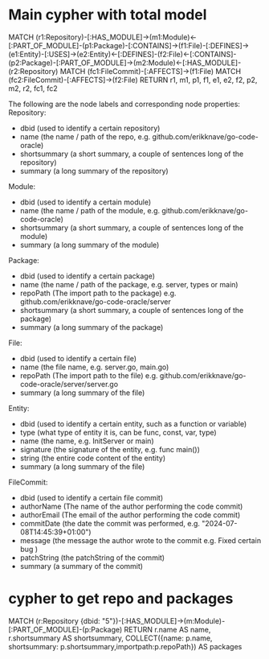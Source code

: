 # Main cypher with total model
MATCH (r1:Repository)-[:HAS_MODULE]->(m1:Module)<-[:PART_OF_MODULE]-(p1:Package)-[:CONTAINS]->(f1:File)-[:DEFINES]->(e1:Entity)-[:USES]->(e2:Entity)<-[:DEFINES]-(f2:File)<-[:CONTAINS]-(p2:Package)-[:PART_OF_MODULE]->(m2:Module)<-[:HAS_MODULE]-(r2:Repository)
MATCH (fc1:FileCommit)-[:AFFECTS]->(f1:File)
MATCH (fc2:FileCommit)-[:AFFECTS]->(f2:File)
RETURN r1, m1, p1, f1, e1, e2, f2, p2, m2, r2, fc1, fc2

The following are the node labels and corresponding node properties:
Repository:
 - dbid  (used to identify a certain repository)
 - name (the name / path of the repo, e.g. github.com/erikknave/go-code-oracle)
 - shortsummary (a short summary, a couple of sentences long of the repository)
 - summary (a long summary of the repository)

Module:
 - dbid  (used to identify a certain module)
 - name (the name / path of the module, e.g. github.com/erikknave/go-code-oracle)
 - shortsummary (a short summary, a couple of sentences long of the module)
 - summary (a long summary of the module)

Package:
 - dbid  (used to identify a certain package)
 - name (the name / path of the package, e.g. server, types or main)
 - repoPath (The import path to the package) e.g. github.com/erikknave/go-code-oracle/server
 - shortsummary (a short summary, a couple of sentences long of the package)
 - summary (a long summary of the package)

File:
 - dbid  (used to identify a certain file)
 - name (the file name, e.g. server.go, main.go)
 - repoPath (The import path to the file) e.g. github.com/erikknave/go-code-oracle/server/server.go
 - summary (a long summary of the file)

 Entity:
 - dbid  (used to identify a certain entity, such as a function or variable)
 - type (what type of entity it is, can be func, const, var, type)
 - name (the name, e.g. InitServer or main)
 - signature (the signature of the entity, e.g. func main())
 - string (the entire code content of the entity)
 - summary (a long summary of the file)

  FileCommit:
 - dbid  (used to identify a certain file commit)
 - authorName (The name of the author performing the code commit)
 - authorEmail (The email of the author performing the code commit)
 - commitDate (the date the commit was performed, e.g. "2024-07-08T14:45:39+01:00")
 - message (the message the author wrote to the commit e.g. Fixed certain bug )
 - patchString (the patchString of the commit)
 - summary (a summary of the commit)

 # cypher to get repo and packages
 MATCH (r:Repository {dbid: "5"})-[:HAS_MODULE]->(m:Module)-[:PART_OF_MODULE]-(p:Package)
RETURN r.name AS name, 
       r.shortsummary AS shortsummary, 
       COLLECT({name: p.name, shortsummary: p.shortsummary,importpath:p.repoPath}) AS packages

